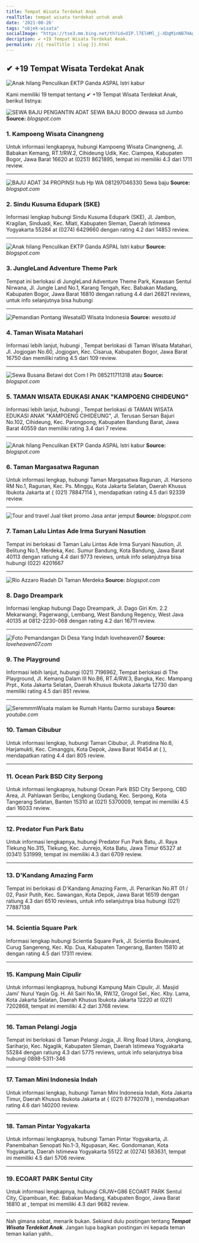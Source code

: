 ```yaml
---
title: Tempat Wisata Terdekat Anak
realTitle: tempat wisata terdekat untuk anak
date: '2021-08-26'
tags: "objek-wisata"
socialImage: "https://tse3.mm.bing.net/th?id=OIP.l7ElHMl_j-XDqM1nNB7HAgHaL-&amp;pid=15.1"
decription: ✔ +19 Tempat Wisata Terdekat Anak.
permalink: /{{ realTitle | slug }}.html
---
```


## ✔ +19 Tempat Wisata Terdekat Anak

![Anak hilang Penculikan EKTP Ganda  ASPAL Istri kabur ](https://4.bp.blogspot.com/-ABfqrorOqHg/V_pYZpDvOQI/AAAAAAAAANI/rZHwg5-WLcM-6ue7hMtuercfCbCSXdG3gCLcB/s1600/nananana276.jpg)



Kami memiliki 19 tempat tentang ✔ +19 Tempat Wisata Terdekat Anak, berikut listnya:



![SEWA BAJU PENGANTIN ADAT SEWA BAJU BODO dewasa sd Jumbo ](https://tse4.mm.bing.net/th?id=OIP.jzO6O481rqL_q03A26QHXQHaJ4&amp;pid=15.1)
**Source:** _blogspot.com_


### 1. Kampoeng Wisata Cinangneng



Untuk informasi lengkapnya, hubungi Kampoeng Wisata Cinangneng, Jl. Babakan Kemang, RT.1/RW.2, Cihideung Udik, Kec. Ciampea, Kabupaten Bogor, Jawa Barat 16620 at (0251) 8621895, tempat ini memiliki 4.3 dari 1711 review.

---


![BAJU ADAT 34 PROPINSI hub Hp  WA 081297046330 Sewa baju ](https://tse4.mm.bing.net/th?id=OIP.vC4uhqNejxuRQSuOKpafEgHaLI&amp;pid=15.1)
**Source:** _blogspot.com_


### 2. Sindu Kusuma Edupark (SKE)



Informasi lengkap hubungi Sindu Kusuma Edupark (SKE), Jl. Jambon, Kragilan, Sinduadi, Kec. Mlati, Kabupaten Sleman, Daerah Istimewa Yogyakarta 55284 at (0274) 6429660 dengan rating 4.2 dari 14853 review.

---


![Anak hilang Penculikan EKTP Ganda  ASPAL Istri kabur ](https://tse1.mm.bing.net/th?id=OIP.F3CgKeX3RQTk0EM0w4XYpgHaD4&amp;pid=15.1)
**Source:** _blogspot.com_


### 3. JungleLand Adventure Theme Park



Tempat ini berlokasi di JungleLand Adventure Theme Park, Kawasan Sentul Nirwana, Jl. Jungle Land No.1, Karang Tengah, Kec. Babakan Madang, Kabupaten Bogor, Jawa Barat 16810 dengan ratiung 4.4 dari 26821 reviews, untuk info selanjutnya bisa hubungi 

---


![Pemandian Pontang  WesataID  Wisata Indonesia](https://tse4.mm.bing.net/th?id=OIP.qRVXzZ3T6LrX5RKcPLMZagHaEk&amp;pid=15.1)
**Source:** _wesata.id_


### 4. Taman Wisata Matahari



Informasi lebih lanjut, hubungi , Tempat berlokasi di Taman Wisata Matahari, Jl. Jogjogan No.60, Jogjogan, Kec. Cisarua, Kabupaten Bogor, Jawa Barat 16750 dan memiliki rating 4.5 dari 109 review.

---


![Sewa Busana Betawi dot Com I Ph 085211711318 atau ](https://tse1.mm.bing.net/th?id=OIP.GGUzxlD3t5tBJ989nkhVNAAAAA&amp;pid=15.1)
**Source:** _blogspot.com_


### 5. TAMAN WISATA EDUKASI ANAK &quot;KAMPOENG CIHIDEUNG&quot;



Informasi lebih lanjut, hubungi , Tempat berlokasi di TAMAN WISATA EDUKASI ANAK &quot;KAMPOENG CIHIDEUNG&quot;, Jl. Terusan Sersan Bajuri No.102, Cihideung, Kec. Parongpong, Kabupaten Bandung Barat, Jawa Barat 40559 dan memiliki rating 3.4 dari 7 review.

---


![Anak hilang Penculikan EKTP Ganda  ASPAL Istri kabur ](https://tse1.mm.bing.net/th?id=OIP._CzbgWxmmXt4ugUucfFRVQHaKT&amp;pid=15.1)
**Source:** _blogspot.com_


### 6. Taman Margasatwa Ragunan



Untuk informasi lengkap, hubungi Taman Margasatwa Ragunan, Jl. Harsono RM No.1, Ragunan, Kec. Ps. Minggu, Kota Jakarta Selatan, Daerah Khusus Ibukota Jakarta at { (021) 78847114 }, mendapatkan rating 4.5 dari 92339 review.

---


![Tour and travel Jual tiket promo Jasa antar jemput ](https://tse2.mm.bing.net/th?id=OIP.0LSXGxpCEg5bfRvLSzE6PwHaD4&amp;pid=15.1)
**Source:** _blogspot.com_


### 7. Taman Lalu Lintas Ade Irma Suryani Nasution



Tempat ini berlokasi di Taman Lalu Lintas Ade Irma Suryani Nasution, Jl. Belitung No.1, Merdeka, Kec. Sumur Bandung, Kota Bandung, Jawa Barat 40113 dengan ratiung 4.4 dari 9773 reviews, untuk info selanjutnya bisa hubungi (022) 4201667

---


![Rio Azzaro Riadah Di Taman Merdeka](https://tse1.mm.bing.net/th?id=OIP.gGF-In7xWR8PGr2DqiJGCgHaFj&amp;pid=15.1)
**Source:** _blogspot.com_


### 8. Dago Dreampark



Informasi lengkap hubungi Dago Dreampark, Jl. Dago Giri Km. 2.2 Mekarwangi, Pagerwangi, Lembang, West Bandung Regency, West Java 40135 at 0812-2230-068 dengan rating 4.2 dari 16711 review.

---


![Foto Pemandangan Di Desa Yang Indah  loveheaven07](https://tse3.mm.bing.net/th?id=OIP.FTKPi8G1B0JsIPbic_Lt8AHaEP&amp;pid=15.1)
**Source:** _loveheaven07.com_


### 9. The Playground



Informasi lebih lanjut, hubungi (021) 7196962, Tempat berlokasi di The Playground, Jl. Kemang Dalam III No.B6, RT.4/RW.3, Bangka, Kec. Mampang Prpt., Kota Jakarta Selatan, Daerah Khusus Ibukota Jakarta 12730 dan memiliki rating 4.5 dari 851 review.

---


![SeremmmWisata malam ke Rumah Hantu Darmo surabaya ](https://tse4.mm.bing.net/th?id=OIP.V4oejJR_rug2O3OOch_uOwHaEK&amp;pid=15.1)
**Source:** _youtube.com_


### 10. Taman Cibubur



Untuk informasi lengkap, hubungi Taman Cibubur, Jl. Pratidina No.6, Harjamukti, Kec. Cimanggis, Kota Depok, Jawa Barat 16454 at {  }, mendapatkan rating 4.4 dari 805 review.

---


### 11. Ocean Park BSD City Serpong



Untuk informasi lengkapnya, hubungi Ocean Park BSD City Serpong, CBD Area, Jl. Pahlawan Seribu, Lengkong Gudang, Kec. Serpong, Kota Tangerang Selatan, Banten 15310 at (021) 5370009, tempat ini memiliki 4.5 dari 16033 review.

---


### 12. Predator Fun Park Batu



Untuk informasi lengkapnya, hubungi Predator Fun Park Batu, Jl. Raya Tlekung No.315, Tlekung, Kec. Junrejo, Kota Batu, Jawa Timur 65327 at (0341) 531999, tempat ini memiliki 4.3 dari 6709 review.

---


### 13. D&#039;Kandang Amazing Farm



Tempat ini berlokasi di D&#039;Kandang Amazing Farm, Jl. Penarikan No.RT 01 / 02, Pasir Putih, Kec. Sawangan, Kota Depok, Jawa Barat 16519 dengan ratiung 4.3 dari 6510 reviews, untuk info selanjutnya bisa hubungi (021) 77887138

---


### 14. Scientia Square Park



Informasi lengkap hubungi Scientia Square Park, Jl. Scientia Boulevard, Curug Sangereng, Kec. Klp. Dua, Kabupaten Tangerang, Banten 15810 at  dengan rating 4.5 dari 17311 review.

---


### 15. Kampung Main Cipulir



Untuk informasi lengkapnya, hubungi Kampung Main Cipulir, Jl. Masjid Jami&#039; Nurul Yaqin Gg. H. Ali Sairi No.1A, RW.12, Grogol Sel., Kec. Kby. Lama, Kota Jakarta Selatan, Daerah Khusus Ibukota Jakarta 12220 at (021) 7202868, tempat ini memiliki 4.2 dari 3768 review.

---


### 16. Taman Pelangi Jogja



Tempat ini berlokasi di Taman Pelangi Jogja, Jl. Ring Road Utara, Jongkang, Sariharjo, Kec. Ngaglik, Kabupaten Sleman, Daerah Istimewa Yogyakarta 55284 dengan ratiung 4.3 dari 5775 reviews, untuk info selanjutnya bisa hubungi 0898-5311-346

---


### 17. Taman Mini Indonesia Indah



Untuk informasi lengkap, hubungi Taman Mini Indonesia Indah, Kota Jakarta Timur, Daerah Khusus Ibukota Jakarta at { (021) 87792078 }, mendapatkan rating 4.6 dari 140200 review.

---


### 18. Taman Pintar Yogyakarta



Untuk informasi lengkapnya, hubungi Taman Pintar Yogyakarta, Jl. Panembahan Senopati No.1-3, Ngupasan, Kec. Gondomanan, Kota Yogyakarta, Daerah Istimewa Yogyakarta 55122 at (0274) 583631, tempat ini memiliki 4.5 dari 5706 review.

---


### 19. ECOART PARK Sentul City



Untuk informasi lengkapnya, hubungi CRJW+G86 ECOART PARK Sentul City, Cipambuan, Kec. Babakan Madang, Kabupaten Bogor, Jawa Barat 16810 at , tempat ini memiliki 4.3 dari 9682 review.

---









Nah gimana sobat, menarik bukan. Sekiand dulu postingan tentang ***Tempat Wisata Terdekat Anak***. Jangan lupa bagikan postingan ini kepada teman teman kalian yahh..
